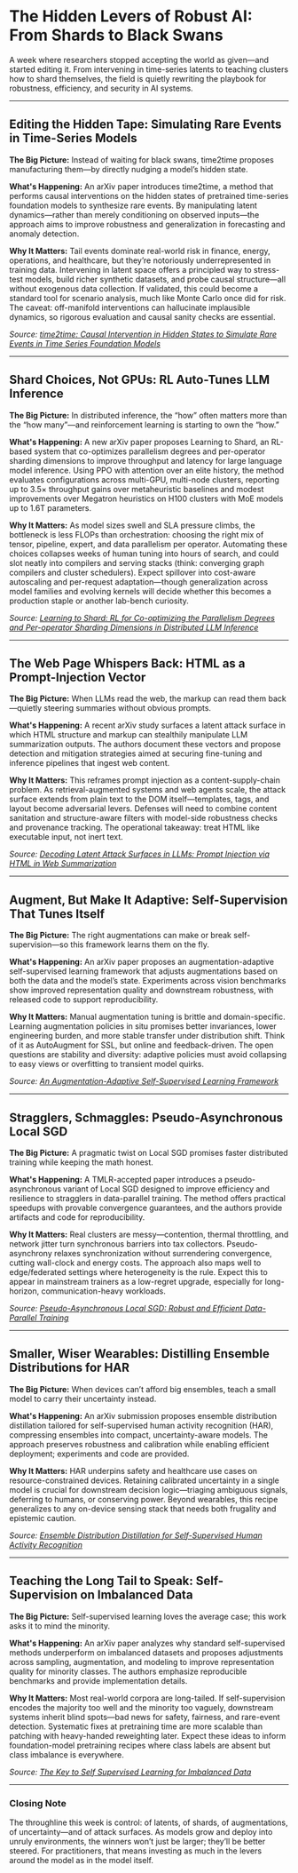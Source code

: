 # The Hidden Levers of Robust AI: From Shards to Black Swans

A week where researchers stopped accepting the world as given—and started editing it. From intervening in time-series latents to teaching clusters how to shard themselves, the field is quietly rewriting the playbook for robustness, efficiency, and security in AI systems.

---

## Editing the Hidden Tape: Simulating Rare Events in Time-Series Models

**The Big Picture:** Instead of waiting for black swans, time2time proposes manufacturing them—by directly nudging a model’s hidden state.

**What's Happening:** An arXiv paper introduces time2time, a method that performs causal interventions on the hidden states of pretrained time-series foundation models to synthesize rare events. By manipulating latent dynamics—rather than merely conditioning on observed inputs—the approach aims to improve robustness and generalization in forecasting and anomaly detection.

**Why It Matters:** Tail events dominate real-world risk in finance, energy, operations, and healthcare, but they’re notoriously underrepresented in training data. Intervening in latent space offers a principled way to stress-test models, build richer synthetic datasets, and probe causal structure—all without exogenous data collection. If validated, this could become a standard tool for scenario analysis, much like Monte Carlo once did for risk. The caveat: off-manifold interventions can hallucinate implausible dynamics, so rigorous evaluation and causal sanity checks are essential.

*Source: [time2time: Causal Intervention in Hidden States to Simulate Rare Events in Time Series Foundation Models](https://arxiv.org/abs/2509.05801)*

---

## Shard Choices, Not GPUs: RL Auto-Tunes LLM Inference

**The Big Picture:** In distributed inference, the “how” often matters more than the “how many”—and reinforcement learning is starting to own the “how.”

**What's Happening:** A new arXiv paper proposes Learning to Shard, an RL-based system that co-optimizes parallelism degrees and per-operator sharding dimensions to improve throughput and latency for large language model inference. Using PPO with attention over an elite history, the method evaluates configurations across multi-GPU, multi-node clusters, reporting up to 3.5× throughput gains over metaheuristic baselines and modest improvements over Megatron heuristics on H100 clusters with MoE models up to 1.6T parameters.

**Why It Matters:** As model sizes swell and SLA pressure climbs, the bottleneck is less FLOPs than orchestration: choosing the right mix of tensor, pipeline, expert, and data parallelism per operator. Automating these choices collapses weeks of human tuning into hours of search, and could slot neatly into compilers and serving stacks (think: converging graph compilers and cluster schedulers). Expect spillover into cost-aware autoscaling and per-request adaptation—though generalization across model families and evolving kernels will decide whether this becomes a production staple or another lab-bench curiosity.

*Source: [Learning to Shard: RL for Co-optimizing the Parallelism Degrees and Per-operator Sharding Dimensions in Distributed LLM Inference](https://arxiv.org/abs/2509.00217v1)*

---

## The Web Page Whispers Back: HTML as a Prompt-Injection Vector

**The Big Picture:** When LLMs read the web, the markup can read them back—quietly steering summaries without obvious prompts.

**What's Happening:** A recent arXiv study surfaces a latent attack surface in which HTML structure and markup can stealthily manipulate LLM summarization outputs. The authors document these vectors and propose detection and mitigation strategies aimed at securing fine-tuning and inference pipelines that ingest web content.

**Why It Matters:** This reframes prompt injection as a content-supply-chain problem. As retrieval-augmented systems and web agents scale, the attack surface extends from plain text to the DOM itself—templates, tags, and layout become adversarial levers. Defenses will need to combine content sanitation and structure-aware filters with model-side robustness checks and provenance tracking. The operational takeaway: treat HTML like executable input, not inert text.

*Source: [Decoding Latent Attack Surfaces in LLMs: Prompt Injection via HTML in Web Summarization](https://arxiv.org/abs/2509.05831)*

---

## Augment, But Make It Adaptive: Self-Supervision That Tunes Itself

**The Big Picture:** The right augmentations can make or break self-supervision—so this framework learns them on the fly.

**What's Happening:** An arXiv paper proposes an augmentation-adaptive self-supervised learning framework that adjusts augmentations based on both the data and the model’s state. Experiments across vision benchmarks show improved representation quality and downstream robustness, with released code to support reproducibility.

**Why It Matters:** Manual augmentation tuning is brittle and domain-specific. Learning augmentation policies in situ promises better invariances, lower engineering burden, and more stable transfer under distribution shift. Think of it as AutoAugment for SSL, but online and feedback-driven. The open questions are stability and diversity: adaptive policies must avoid collapsing to easy views or overfitting to transient model quirks.

*Source: [An Augmentation-Adaptive Self-Supervised Learning Framework](https://arxiv.org/abs/2509.14563)*

---

## Stragglers, Schmaggles: Pseudo-Asynchronous Local SGD

**The Big Picture:** A pragmatic twist on Local SGD promises faster distributed training while keeping the math honest.

**What's Happening:** A TMLR-accepted paper introduces a pseudo-asynchronous variant of Local SGD designed to improve efficiency and resilience to stragglers in data-parallel training. The method offers practical speedups with provable convergence guarantees, and the authors provide artifacts and code for reproducibility.

**Why It Matters:** Real clusters are messy—contention, thermal throttling, and network jitter turn synchronous barriers into tax collectors. Pseudo-asynchrony relaxes synchronization without surrendering convergence, cutting wall-clock and energy costs. The approach also maps well to edge/federated settings where heterogeneity is the rule. Expect this to appear in mainstream trainers as a low-regret upgrade, especially for long-horizon, communication-heavy workloads.

*Source: [Pseudo-Asynchronous Local SGD: Robust and Efficient Data-Parallel Training](https://jmlr.org/tmlr/papers/)*

---

## Smaller, Wiser Wearables: Distilling Ensemble Distributions for HAR

**The Big Picture:** When devices can’t afford big ensembles, teach a small model to carry their uncertainty instead.

**What's Happening:** An arXiv submission proposes ensemble distribution distillation tailored for self-supervised human activity recognition (HAR), compressing ensembles into compact, uncertainty-aware models. The approach preserves robustness and calibration while enabling efficient deployment; experiments and code are provided.

**Why It Matters:** HAR underpins safety and healthcare use cases on resource-constrained devices. Retaining calibrated uncertainty in a single model is crucial for downstream decision logic—triaging ambiguous signals, deferring to humans, or conserving power. Beyond wearables, this recipe generalizes to any on-device sensing stack that needs both frugality and epistemic caution.

*Source: [Ensemble Distribution Distillation for Self-Supervised Human Activity Recognition](https://arxiv.org/abs/2509.08225)*

---

## Teaching the Long Tail to Speak: Self-Supervision on Imbalanced Data

**The Big Picture:** Self-supervised learning loves the average case; this work asks it to mind the minority.

**What's Happening:** An arXiv paper analyzes why standard self-supervised methods underperform on imbalanced datasets and proposes adjustments across sampling, augmentation, and modeling to improve representation quality for minority classes. The authors emphasize reproducible benchmarks and provide implementation details.

**Why It Matters:** Most real-world corpora are long-tailed. If self-supervision encodes the majority too well and the minority too vaguely, downstream systems inherit blind spots—bad news for safety, fairness, and rare-event detection. Systematic fixes at pretraining time are more scalable than patching with heavy-handed reweighting later. Expect these ideas to inform foundation-model pretraining recipes where class labels are absent but class imbalance is everywhere.

*Source: [The Key to Self Supervised Learning for Imbalanced Data](https://arxiv.org/abs/2509.08469)*

---

### Closing Note
The throughline this week is control: of latents, of shards, of augmentations, of uncertainty—and of attack surfaces. As models grow and deploy into unruly environments, the winners won’t just be larger; they’ll be better steered. For practitioners, that means investing as much in the levers around the model as in the model itself.